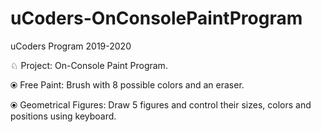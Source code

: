 # uCoders-OnConsolePaintProgram

uCoders Program 2019-2020

♘ Project: On-Console Paint Program.

⦿ Free Paint: Brush with 8 possible colors and an eraser.

⦿ Geometrical Figures: Draw 5 figures and control their sizes, colors and positions using keyboard.
